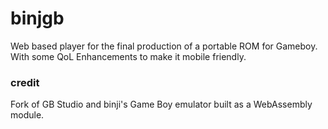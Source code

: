 # binjgb

Web based player for the final production of a portable ROM for Gameboy. With some QoL Enhancements to make it mobile friendly. 


### credit

Fork of GB Studio and binji's Game Boy emulator built as a WebAssembly module.

